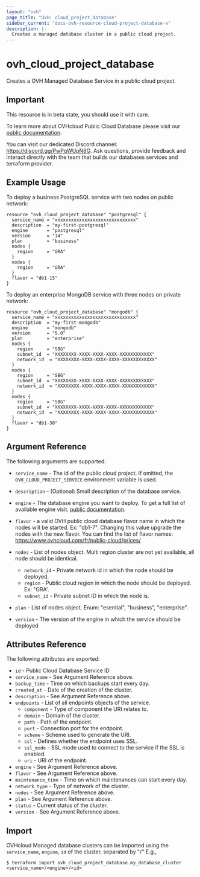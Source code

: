 ```yaml
---
layout: "ovh"
page_title: "OVH: cloud_project_database"
sidebar_current: "docs-ovh-resource-cloud-project-database-x"
description: |-
  Creates a managed database cluster in a public cloud project.
---
```


# ovh_cloud_project_database

Creates a OVH Managed Database Service in a public cloud project.

## Important

This resource is in beta state, you should use it with care.


To learn more about OVHcloud Public Cloud Database please visit our 
[public documentation](https://docs.ovh.com/gb/en/publiccloud/databases).


You can visit our dedicated Discord channel: https://discord.gg/PwPqWUpN8G. Ask questions, provide feedback and 
interact directly with the team that builds our databases services and terraform provider.

## Example Usage

To deploy a business PostgreSQL service with two nodes on public network:
```hcl
resource "ovh_cloud_project_database" "postgresql" {
  service_name = "xxxxxxxxxxxxxxxxxxxxxxxxxxxxxx"
  description  = "my-first-postgresql"
  engine       = "postgresql"
  version      = "14"
  plan         = "business"
  nodes {
    region     = "GRA"
  }
  nodes {
    region     = "GRA"
  }
  flavor = "db1-15"
}
```


To deploy an enterprise MongoDB service with three nodes on private network:
```hcl
resource "ovh_cloud_project_database" "mongodb" {
  service_name = "xxxxxxxxxxxxxxxxxxxxxxxxxxxxxx"
  description  = "my-first-mongodb"
  engine       = "mongodb"
  version      = "5.0"
  plan         = "enterprise"
  nodes {
    region     = "SBG"
    subnet_id  = "XXXXXXXX-XXXX-XXXX-XXXX-XXXXXXXXXXXX"
    network_id  = "XXXXXXXX-XXXX-XXXX-XXXX-XXXXXXXXXXXX"  
  }
  nodes {
    region     = "SBG"
    subnet_id  = "XXXXXXXX-XXXX-XXXX-XXXX-XXXXXXXXXXXX"
    network_id  = "XXXXXXXX-XXXX-XXXX-XXXX-XXXXXXXXXXXX"
  }
  nodes {
    region     = "SBG"
    subnet_id  = "XXXXXXXX-XXXX-XXXX-XXXX-XXXXXXXXXXXX"
    network_id  = "XXXXXXXX-XXXX-XXXX-XXXX-XXXXXXXXXXXX"
  }
  flavor = "db1-30"
}
```

## Argument Reference

The following arguments are supported:

* `service_name` - The id of the public cloud project. If omitted,
  the `OVH_CLOUD_PROJECT_SERVICE` environment variable is used.

* `description` - (Optional) Small description of the database service.

* `engine` - The database engine you want to deploy. To get a full list of available engine visit.
[public documentation](https://docs.ovh.com/gb/en/publiccloud/databases).

* `flavor` -  a valid OVH public cloud database flavor name in which the nodes will be started.
  Ex: "db1-7". Changing this value upgrade the nodes with the new flavor.
  You can find the list of flavor names: https://www.ovhcloud.com/fr/public-cloud/prices/

* `nodes` - List of nodes object.
  Multi region cluster are not yet available, all node should be identical.
  * `network_id` - Private network id in which the node should be deployed.
  * `region` - Public cloud region in which the node should be deployed.
    Ex: "GRA'.
  * `subnet_id` - Private subnet ID in which the node is.

* `plan` - List of nodes object.
  Enum: "esential", "business", "enterprise".

* `version` - The version of the engine in which the service should be deployed

## Attributes Reference

The following attributes are exported:

* `id` - Public Cloud Database Service ID
* `service_name` - See Argument Reference above.
* `backup_time` - Time on which backups start every day.
* `created_at` - Date of the creation of the cluster.
* `description` - See Argument Reference above.
* `endpoints` - List of all endpoints objects of the service.
  * `component` - Type of component the URI relates to.
  * `domain` - Domain of the cluster.
  * `path` - Path of the endpoint.
  * `port` - Connection port for the endpoint.
  * `scheme` - Scheme used to generate the URI.
  * `ssl` - Defines whether the endpoint uses SSL.
  * `ssl_mode` - SSL mode used to connect to the service if the SSL is enabled.
  * `uri` - URI of the endpoint.
* `engine` - See Argument Reference above.
* `flavor` - See Argument Reference above.
* `maintenance_time` - Time on which maintenances can start every day.
* `network_type` - Type of network of the cluster.
* `nodes` - See Argument Reference above.
* `plan` - See Argument Reference above.
* `status` - Current status of the cluster.
* `version` - See Argument Reference above.

## Import

OVHcloud Managed database clusters can be imported using the `service_name`, `engine`, `id` of the cluster, separated by "/" E.g.,

```
$ terraform import ovh_cloud_project_database.my_database_cluster <service_name>/<engine>/<id>
```